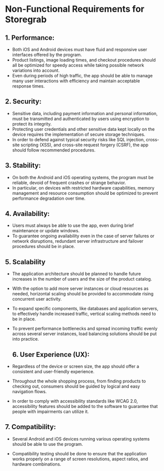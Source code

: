 # Non-Functional Requirements for Storegrab

## 1. Performance:

- Both iOS and Android devices must have fluid and responsive user interfaces offered by the program.
- Product listings, image loading times, and checkout procedures should all be optimized for speedy access while taking possible network variations into account.
- Even during periods of high traffic, the app should be able to manage many user interactions with efficiency and maintain acceptable response times.

## 2. Security:

- Sensitive data, including payment information and personal information, must be transmitted and authenticated by users using encryption to protect its integrity.
- Protecting user credentials and other sensitive data kept locally on the device requires the implementation of secure storage techniques.
- In order to defend against typical security risks like SQL injection, cross-site scripting (XSS), and cross-site request forgery (CSRF), the app should follow recommended procedures.

## 3. Stability:

- On both the Android and iOS operating systems, the program must be reliable, devoid of frequent crashes or strange behavior.
- In particular, on devices with restricted hardware capabilities, memory management and resource consumption should be optimized to prevent performance degradation over time.

## 4. Availability:

- Users must always be able to use the app, even during brief maintenance or update windows.
- To guarantee ongoing availability even in the case of server failures or network disruptions, redundant server infrastructure and failover procedures should be in place.


##  5. Scalability
 
- The application architecture should be planned to handle future increases in the number of users and the size of the product catalog.

- With the option to add more server instances or cloud resources as needed, horizontal scaling should be provided to accommodate rising concurrent user activity.

- To expand specific components, like databases and application servers, to effectively handle increased traffic, vertical scaling methods need to be in place.

- To prevent performance bottlenecks and spread incoming traffic evenly across several server instances, load balancing solutions should be put into practice.


  ## 6. User Experience (UX):
 
- Regardless of the device or screen size, the app should offer a consistent and user-friendly experience.
  
- Throughout the whole shopping process, from finding products to checking out, consumers should be guided by logical and easy navigation flows.
  
- In order to comply with accessibility standards like WCAG 2.0, accessibility features should be added to the software to guarantee that people with impairments can utilize it.
  

## 7. Compatibility:

- Several Android and iOS devices running various operating systems should be able to use the program.
  
- Compatibility testing should be done to ensure that the application works properly on a range of screen resolutions, aspect ratios, and hardware combinations.

